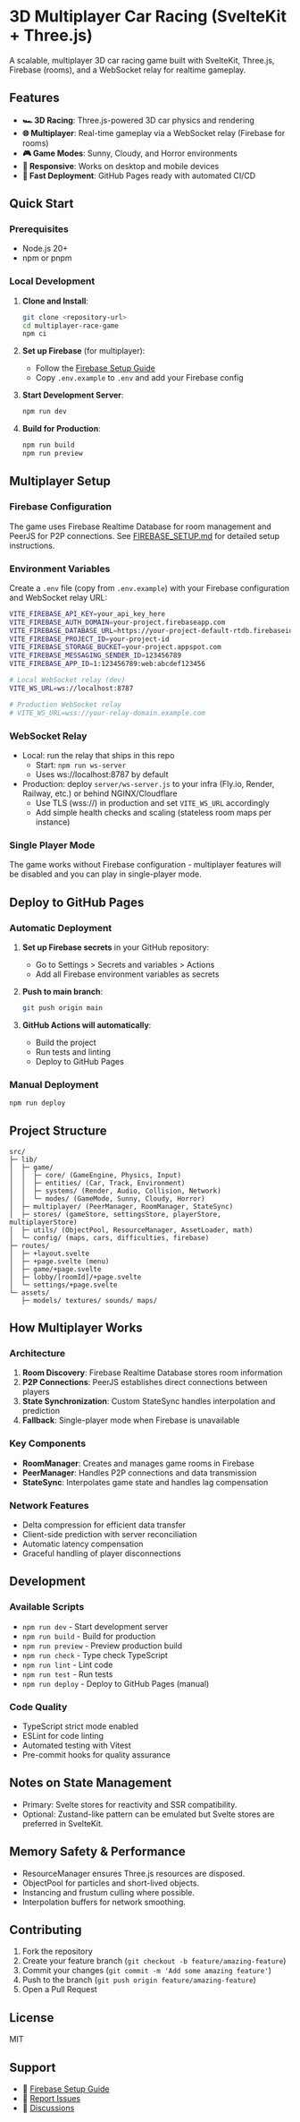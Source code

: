 # 3D Multiplayer Car Racing (SvelteKit + Three.js)

A scalable, multiplayer 3D car racing game built with SvelteKit, Three.js, Firebase (rooms), and a WebSocket relay for realtime gameplay.

## Features

- **🏎️ 3D Racing**: Three.js-powered 3D car physics and rendering
- **🌐 Multiplayer**: Real-time gameplay via a WebSocket relay (Firebase for rooms)
- **🎮 Game Modes**: Sunny, Cloudy, and Horror environments
- **📱 Responsive**: Works on desktop and mobile devices
- **🚀 Fast Deployment**: GitHub Pages ready with automated CI/CD

## Quick Start

### Prerequisites

- Node.js 20+
- npm or pnpm

### Local Development

1. **Clone and Install**:

   ```bash
   git clone <repository-url>
   cd multiplayer-race-game
   npm ci
   ```

2. **Set up Firebase** (for multiplayer):

   - Follow the [Firebase Setup Guide](./FIREBASE_SETUP.md)
   - Copy `.env.example` to `.env` and add your Firebase config

3. **Start Development Server**:

   ```bash
   npm run dev
   ```

4. **Build for Production**:
   ```bash
   npm run build
   npm run preview
   ```

## Multiplayer Setup

### Firebase Configuration

The game uses Firebase Realtime Database for room management and PeerJS for P2P connections. See [FIREBASE_SETUP.md](./FIREBASE_SETUP.md) for detailed setup instructions.

### Environment Variables

Create a `.env` file (copy from `.env.example`) with your Firebase configuration and WebSocket relay URL:

```bash
VITE_FIREBASE_API_KEY=your_api_key_here
VITE_FIREBASE_AUTH_DOMAIN=your-project.firebaseapp.com
VITE_FIREBASE_DATABASE_URL=https://your-project-default-rtdb.firebaseio.com/
VITE_FIREBASE_PROJECT_ID=your-project-id
VITE_FIREBASE_STORAGE_BUCKET=your-project.appspot.com
VITE_FIREBASE_MESSAGING_SENDER_ID=123456789
VITE_FIREBASE_APP_ID=1:123456789:web:abcdef123456

# Local WebSocket relay (dev)
VITE_WS_URL=ws://localhost:8787

# Production WebSocket relay
# VITE_WS_URL=wss://your-relay-domain.example.com
```

### WebSocket Relay

- Local: run the relay that ships in this repo
  - Start: `npm run ws-server`
  - Uses ws://localhost:8787 by default
- Production: deploy `server/ws-server.js` to your infra (Fly.io, Render, Railway, etc.) or behind NGINX/Cloudflare
  - Use TLS (wss://) in production and set `VITE_WS_URL` accordingly
  - Add simple health checks and scaling (stateless room maps per instance)

### Single Player Mode

The game works without Firebase configuration - multiplayer features will be disabled and you can play in single-player mode.

## Deploy to GitHub Pages

### Automatic Deployment

1. **Set up Firebase secrets** in your GitHub repository:

   - Go to Settings > Secrets and variables > Actions
   - Add all Firebase environment variables as secrets

2. **Push to main branch**:

   ```bash
   git push origin main
   ```

3. **GitHub Actions will automatically**:
   - Build the project
   - Run tests and linting
   - Deploy to GitHub Pages

### Manual Deployment

```bash
npm run deploy
```

## Project Structure

```
src/
├─ lib/
│  ├─ game/
│  │  ├─ core/ (GameEngine, Physics, Input)
│  │  ├─ entities/ (Car, Track, Environment)
│  │  ├─ systems/ (Render, Audio, Collision, Network)
│  │  └─ modes/ (GameMode, Sunny, Cloudy, Horror)
│  ├─ multiplayer/ (PeerManager, RoomManager, StateSync)
│  ├─ stores/ (gameStore, settingsStore, playerStore, multiplayerStore)
│  ├─ utils/ (ObjectPool, ResourceManager, AssetLoader, math)
│  └─ config/ (maps, cars, difficulties, firebase)
├─ routes/
│  ├─ +layout.svelte
│  ├─ +page.svelte (menu)
│  ├─ game/+page.svelte
│  ├─ lobby/[roomId]/+page.svelte
│  └─ settings/+page.svelte
└─ assets/
   ├─ models/ textures/ sounds/ maps/
```

## How Multiplayer Works

### Architecture

1. **Room Discovery**: Firebase Realtime Database stores room information
2. **P2P Connections**: PeerJS establishes direct connections between players
3. **State Synchronization**: Custom StateSync handles interpolation and prediction
4. **Fallback**: Single-player mode when Firebase is unavailable

### Key Components

- **RoomManager**: Creates and manages game rooms in Firebase
- **PeerManager**: Handles P2P connections and data transmission
- **StateSync**: Interpolates game state and handles lag compensation

### Network Features

- Delta compression for efficient data transfer
- Client-side prediction with server reconciliation
- Automatic latency compensation
- Graceful handling of player disconnections

## Development

### Available Scripts

- `npm run dev` - Start development server
- `npm run build` - Build for production
- `npm run preview` - Preview production build
- `npm run check` - Type check TypeScript
- `npm run lint` - Lint code
- `npm run test` - Run tests
- `npm run deploy` - Deploy to GitHub Pages (manual)

### Code Quality

- TypeScript strict mode enabled
- ESLint for code linting
- Automated testing with Vitest
- Pre-commit hooks for quality assurance

## Notes on State Management

- Primary: Svelte stores for reactivity and SSR compatibility.
- Optional: Zustand-like pattern can be emulated but Svelte stores are preferred in SvelteKit.

## Memory Safety & Performance

- ResourceManager ensures Three.js resources are disposed.
- ObjectPool for particles and short-lived objects.
- Instancing and frustum culling where possible.
- Interpolation buffers for network smoothing.

## Contributing

1. Fork the repository
2. Create your feature branch (`git checkout -b feature/amazing-feature`)
3. Commit your changes (`git commit -m 'Add some amazing feature'`)
4. Push to the branch (`git push origin feature/amazing-feature`)
5. Open a Pull Request

## License

MIT

## Support

- 📖 [Firebase Setup Guide](./FIREBASE_SETUP.md)
- 🐛 [Report Issues](../../issues)
- 💬 [Discussions](../../discussions)
